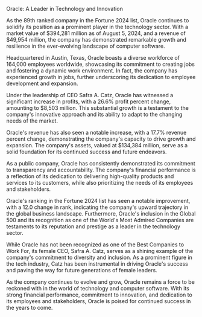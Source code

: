 Oracle: A Leader in Technology and Innovation

As the 89th ranked company in the Fortune 2024 list, Oracle continues to solidify its position as a prominent player in the technology sector. With a market value of $394,281 million as of August 5, 2024, and a revenue of $49,954 million, the company has demonstrated remarkable growth and resilience in the ever-evolving landscape of computer software.

Headquartered in Austin, Texas, Oracle boasts a diverse workforce of 164,000 employees worldwide, showcasing its commitment to creating jobs and fostering a dynamic work environment. In fact, the company has experienced growth in jobs, further underscoring its dedication to employee development and expansion.

Under the leadership of CEO Safra A. Catz, Oracle has witnessed a significant increase in profits, with a 26.6% profit percent change, amounting to $8,503 million. This substantial growth is a testament to the company's innovative approach and its ability to adapt to the changing needs of the market.

Oracle's revenue has also seen a notable increase, with a 17.7% revenue percent change, demonstrating the company's capacity to drive growth and expansion. The company's assets, valued at $134,384 million, serve as a solid foundation for its continued success and future endeavors.

As a public company, Oracle has consistently demonstrated its commitment to transparency and accountability. The company's financial performance is a reflection of its dedication to delivering high-quality products and services to its customers, while also prioritizing the needs of its employees and stakeholders.

Oracle's ranking in the Fortune 2024 list has seen a notable improvement, with a 12.0 change in rank, indicating the company's upward trajectory in the global business landscape. Furthermore, Oracle's inclusion in the Global 500 and its recognition as one of the World's Most Admired Companies are testaments to its reputation and prestige as a leader in the technology sector.

While Oracle has not been recognized as one of the Best Companies to Work For, its female CEO, Safra A. Catz, serves as a shining example of the company's commitment to diversity and inclusion. As a prominent figure in the tech industry, Catz has been instrumental in driving Oracle's success and paving the way for future generations of female leaders.

As the company continues to evolve and grow, Oracle remains a force to be reckoned with in the world of technology and computer software. With its strong financial performance, commitment to innovation, and dedication to its employees and stakeholders, Oracle is poised for continued success in the years to come.